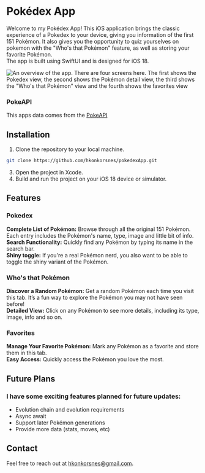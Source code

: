 # Pokédex App

Welcome to my Pokédex App! This iOS application brings the classic experience of a Pokedex to your device, giving you information of the first 151 Pokémon. It also gives you the opportunity to quiz yourselves on pokemon with the "Who's that Pokémon" feature, as well as storing your favorite Pokémon.  
The app is built using SwiftUI and is designed for iOS 18.

![An overview of the app. There are four screens here. The first shows the Pokedex view, the second shows the Pokémon detail view, the third shows the "Who's that Pokémon" view and the fourth shows the favorites view](https://github.com/user-attachments/assets/36a66195-bb80-4330-affb-a57825e587cd)


### PokeAPI
This apps data comes from the [PokeAPI](https://pokeapi.co)

## Installation

1. Clone the repository to your local machine.
```bash
git clone https://github.com/hkonkorsnes/pokedexApp.git
```

3. Open the project in Xcode.
4. Build and run the project on your iOS 18 device or simulator.

## Features

### Pokedex
**Complete List of Pokémon:** Browse through all the original 151 Pokémon. Each entry includes the Pokémon's name, type, image and little bit of info.  
**Search Functionality:** Quickly find any Pokémon by typing its name in the search bar.  
**Shiny toggle:** If you're a real Pokémon nerd, you also want to be able to toggle the shiny variant of the Pokémon.

### Who's that Pokémon
**Discover a Random Pokémon:** Get a random Pokémon each time you visit this tab. It’s a fun way to explore the Pokémon you may not have seen before!  
**Detailed View:** Click on any Pokémon to see more details, including its type, image, info and so on.

### Favorites
**Manage Your Favorite Pokémon:** Mark any Pokémon as a favorite and store them in this tab.  
**Easy Access:** Quickly access the Pokémon you love the most.

## Future Plans

### I have some exciting features planned for future updates:

* Evolution chain and evolution requirements
* Async await
* Support later Pokémon generations
* Provide more data (stats, moves, etc) 

## Contact

Feel free to reach out at hkonkorsnes@gmail.com.
